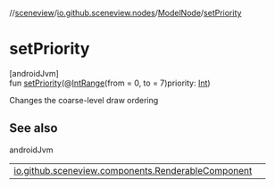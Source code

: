 //[sceneview](../../../index.md)/[io.github.sceneview.nodes](../index.md)/[ModelNode](index.md)/[setPriority](set-priority.md)

# setPriority

[androidJvm]\
fun [setPriority](set-priority.md)(@[IntRange](https://developer.android.com/reference/kotlin/androidx/annotation/IntRange.html)(from = 0, to = 7)priority: [Int](https://kotlinlang.org/api/latest/jvm/stdlib/kotlin/-int/index.html))

Changes the coarse-level draw ordering

## See also

androidJvm

| | |
|---|---|
| [io.github.sceneview.components.RenderableComponent](../../io.github.sceneview.components/-renderable-component/set-priority.md) |  |
